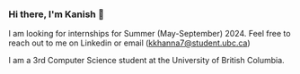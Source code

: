### Hi there, I'm Kanish 👋

I am looking for internships for Summer (May-September) 2024. Feel free to reach out to me on Linkedin or email (kkhanna7@student.ubc.ca)

I am a 3rd Computer Science student at the University of British Columbia.



<!--
**kanish10/kanish10** is a ✨ _special_ ✨ repository because its `README.md` (this file) appears on your GitHub profile.

Here are some ideas to get you started:

- 🔭 I’m currently working on ...
- 🌱 I’m currently learning ...
- 👯 I’m looking to collaborate on ...
- 🤔 I’m looking for help with ...
- 💬 Ask me about ...
- 📫 How to reach me: ...
- 😄 Pronouns: ...
- ⚡ Fun fact: ...
-->
